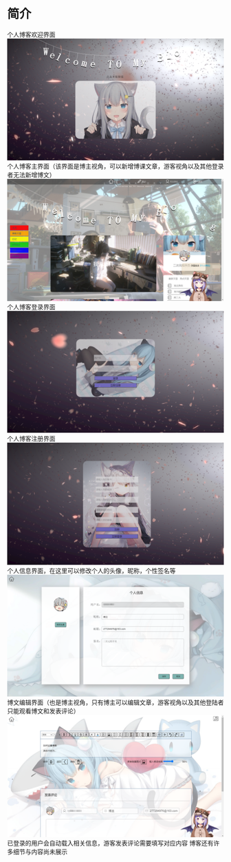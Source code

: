 # 简介
 个人博客欢迎界面
 ![image](https://github.com/lyf0811/Myblog/blob/master/demo/demo1.png)
 个人博客主界面（该界面是博主视角，可以新增博课文章，游客视角以及其他登录者无法新增博文）
 ![image](https://github.com/lyf0811/Myblog/blob/master/demo/demo2.png)
 个人博客登录界面
 ![image](https://github.com/lyf0811/Myblog/blob/master/demo/demo3.png)
 个人博客注册界面
 ![image](https://github.com/lyf0811/Myblog/blob/master/demo/demo4.png)
 个人信息界面，在这里可以修改个人的头像，昵称，个性签名等
 ![image](https://github.com/lyf0811/Myblog/blob/master/demo/demo5.png)
 博文编辑界面（也是博主视角，只有博主可以编辑文章，游客视角以及其他登陆者只能观看博文和发表评论）
 ![image](https://github.com/lyf0811/Myblog/blob/master/demo/demo6.png)
 已登录的用户会自动载入相关信息，游客发表评论需要填写对应内容
 博客还有许多细节与内容尚未展示
